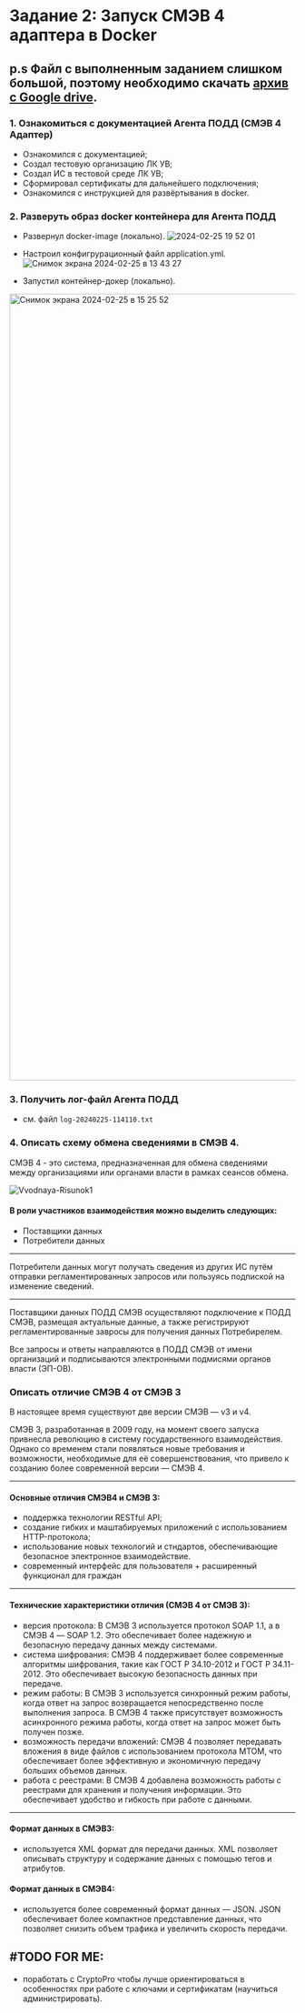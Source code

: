 # Задание 2: Запуск СМЭВ 4 адаптера в Docker

## p.s Файл с выполненным заданием слишком большой, поэтому необходимо скачать [архив с Google drive](https://drive.google.com/file/d/1AAZtdpHQciFF_jFhGqm5-9Drn-Gtk-qf/view?usp=sharing).


### 1. Ознакомиться с документацией Агента ПОДД (СМЭВ 4 Адаптер)

- Ознакомился с документацией;
- Создал тестовую организацию ЛК УВ;
- Создал ИС в тестовой среде ЛК УВ;
- Сформировал сертификаты для дальнейшего подключения;
- Ознакомился с инструкцией для развёртывания в docker.

### 2. Разверуть  образ docker контейнера для Агента ПОДД


- Развернул docker-image (локально).
![2024-02-25 19 52 01](https://github.com/Glay00/second_task_to-increase/assets/96641789/1736e73a-483e-4747-83a1-0ca7503a6360)

- Настроил конфигрурационный файл application.yml.
![Снимок экрана 2024-02-25 в 13 43 27](https://github.com/Glay00/second_task_to-increase/assets/96641789/8d367bea-733d-495a-99c3-610096ea0a75)

- Запустил контейнер-докер (локально).
<img width="1384" alt="Снимок экрана 2024-02-25 в 15 25 52" src="https://github.com/Glay00/second_task_to-increase/assets/96641789/031bb391-aaed-4c59-bb5b-fb9b956f3f53">

### 3. Получить лог-файл Агента ПОДД

- см. файл ```log-20240225-114110.txt```

### 4. Описать схему обмена сведениями в СМЭВ 4.

СМЭВ 4 - это система, предназначенная для обмена сведениями между организациями или органами власти в рамках сеансов
обмена.

![Vvodnaya-Risunok1](https://github.com/Glay00/second_task_to-increase/assets/96641789/7fb39cc8-ae98-4fc8-8cdc-766deae4ef22)

#### В роли участников взаимодействия можно выделить следующих:

- Поставщики данных
- Потребители данных

---

Потребители данных могут получать сведения из других ИС путём отправки регламентированных запросов или пользуясь
подпиской
на изменение сведений.

---

Поставщики данных ПОДД СМЭВ осуществляют подключение к ПОДД СМЭВ, размещая актуальные данные, а также регистрируют
регламентированные завросы для получения данных Потребирелем.

Все запросы и ответы направляются в ПОДД СМЭВ от имени организаций
и подписываются электронными подмисями органов власти (ЭП-ОВ).

### Описать отличие СМЭВ 4 от СМЭВ 3

В настоящее время существуют две версии СМЭВ — v3 и v4.

СМЭВ 3, разработанная в 2009 году, на момент своего запуска привнесла революцию в систему государственного
взаимодействия.
Однако со временем стали появляться новые требования и возможности, необходимые для её совершенствования, что привело к
созданию более современной версии — СМЭВ 4.

---

#### Основные отличия СМЭВ4 и СМЭВ 3:

- поддержка технологии RESTful API;
- создание гибких и маштабируемых приложений с использованием HTTP-протокола;
- использование новых технологий и стндартов, обеспечивающие безопасное электронное взаимодействие.
- современный интерфейс для пользователя + расширенный функционал для граждан

---

#### Технические характеристики отличия (СМЭВ 4 от СМЭВ 3):

- версия протокола: В СМЭВ 3 используется протокол SOAP 1.1, а в СМЭВ 4 — SOAP 1.2. Это обеспечивает более надежную и
  безопасную передачу данных между системами.
- система шифрования: СМЭВ 4 поддерживает более современные алгоритмы шифрования, такие как ГОСТ Р 34.10-2012 и ГОСТ Р
  34.11-2012. Это обеспечивает высокую безопасность данных при передаче.
- режим работы: В СМЭВ 3 используется синхронный режим работы, когда ответ на запрос возвращается непосредственно после
  выполнения запроса. В СМЭВ 4 также присутствует возможность асинхронного режима работы, когда ответ на запрос может
  быть получен позже.
- возможность передачи вложений: СМЭВ 4 позволяет передавать вложения в виде файлов с использованием протокола MTOM, что
  обеспечивает более эффективную и экономичную передачу больших объемов данных.
- работа с реестрами: В СМЭВ 4 добавлена возможность работы с реестрами для хранения и получения информации. Это
  обеспечивает удобство и гибкость при работе с данными.

---

#### Формат данных в СМЭВ3:

- используется XML формат для передачи данных. XML позволяет описывать структуру и содержание данных с помощью тегов и
  атрибутов.

#### Формат данных в СМЭВ4:

- используется более современный формат данных — JSON. JSON обеспечивает более компактное представление данных, что
  позволяет снизить объем трафика и увеличить скорость передачи.

## #TODO FOR ME:

- поработать с CryptoPro чтобы лучше ориентироваться в особенностях при работе с ключами и сертификатам (научиться администрировать).
